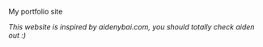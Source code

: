 My portfolio site

*This website is inspired by aidenybai.com, you should totally check aiden out :)*
